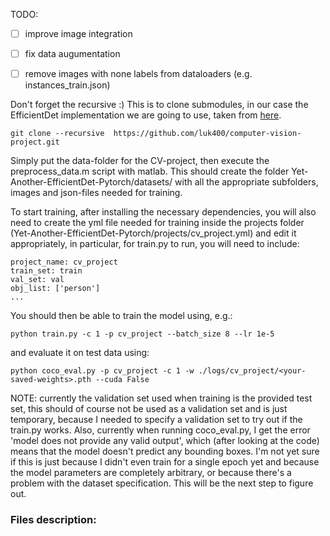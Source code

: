 TODO:

- [ ] improve image integration
- [ ] fix data augumentation
- [ ] remove images with none labels from dataloaders (e.g. instances_train.json)



Don't forget the recursive :) This is to clone submodules, in our case the EfficientDet implementation we are going to use, taken from [here](https://github.com/zylo117/Yet-Another-EfficientDet-Pytorch).

```
git clone --recursive  https://github.com/luk400/computer-vision-project.git
```

Simply put the data-folder for the CV-project, then execute the preprocess_data.m script with matlab. 
This should create the folder Yet-Another-EfficientDet-Pytorch/datasets/ with all the appropriate subfolders, images and json-files needed for training. 

To start training, after installing the necessary dependencies, you will also need to create the yml file needed for training inside the projects folder (Yet-Another-EfficientDet-Pytorch/projects/cv_project.yml) and edit it appropriately, in particular, for train.py to run, you will need to include: 

```
project_name: cv_project
train_set: train
val_set: val
obj_list: ['person']
...
```


You should then be able to train the model using, e.g.:
```
python train.py -c 1 -p cv_project --batch_size 8 --lr 1e-5
```

and evaluate it on test data using:
```
python coco_eval.py -p cv_project -c 1 -w ./logs/cv_project/<your-saved-weights>.pth --cuda False
```

NOTE: currently the validation set used when training is the provided test set, this should of course not be used as a validation set and is just temporary, because I needed to specify a validation set to try out if the train.py works. 
Also, currently when running coco_eval.py, I get the error 'model does not provide any valid output', which (after looking at the code) means that the model doesn't predict any bounding boxes. I'm not yet sure if this is just because I didn't even train for a single epoch yet and because the model parameters are completely arbitrary, or because there's a problem with the dataset specification. This will be the next step to figure out.


### Files description:


